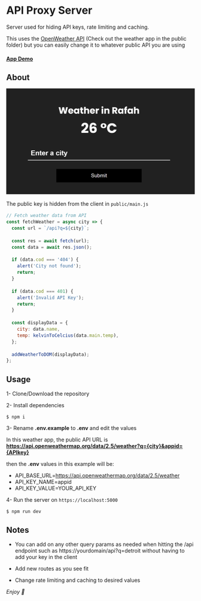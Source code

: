 # API Proxy Server

Server used for hiding API keys, rate limiting and caching.

This uses the [OpenWeather API](https://openweathermap.org/api) (Check out the weather app in the public folder) but you can easily change it to whatever public API you are using

#### [App Demo](https://br4hmm-weather-app.herokuapp.com/)

## About

![Screenshot](./screenshot.png)

The public key is hidden from the client in `public/main.js`

```js
// Fetch weather data from API
const fetchWeather = async city => {
  const url = `/api?q=${city}`;

  const res = await fetch(url);
  const data = await res.json();

  if (data.cod === '404') {
    alert('City not found');
    return;
  }

  if (data.cod === 401) {
    alert('Invalid API Key');
    return;
  }

  const displayData = {
    city: data.name,
    temp: kelvinToCelcius(data.main.temp),
  };

  addWeatherToDOM(displayData);
};
```

## Usage

1- Clone/Download the repository

2- Install dependencies

```
$ npm i
```

3- Rename **.env.example** to **.env** and edit the values

In this weather app, the public API URL is **https://api.openweathermap.org/data/2.5/weather?q={city}&appid={APIkey}**

then the **.env** values in this example will be:

- API_BASE_URL=https://api.openweathermap.org/data/2.5/weather
- API_KEY_NAME=appid
- API_KEY_VALUE=YOUR_API_KEY

4- Run the server on `https://localhost:5000`

```
$ npm run dev
```

## Notes

- You can add on any other query params as needed when hitting the /api endpoint such as https://yourdomain/api?q=detroit without having to add your key in the client

- Add new routes as you see fit

- Change rate limiting and caching to desired values

_Enjoy 🤗_

